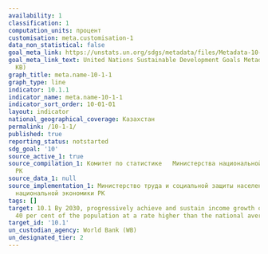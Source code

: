```yaml
---
availability: 1
classification: 1
computation_units: процент
customisation: meta.customisation-1
data_non_statistical: false
goal_meta_link: https://unstats.un.org/sdgs/metadata/files/Metadata-10-01-01.pdf
goal_meta_link_text: United Nations Sustainable Development Goals Metadata (PDF 221
  KB)
graph_title: meta.name-10-1-1
graph_type: line
indicator: 10.1.1
indicator_name: meta.name-10-1-1
indicator_sort_order: 10-01-01
layout: indicator
national_geographical_coverage: Казахстан
permalink: /10-1-1/
published: true
reporting_status: notstarted
sdg_goal: '10'
source_active_1: true
source_compilation_1: Комитет по статистике   Министерства национальной экономики
  РК
source_data_1: null
source_implementation_1: Министерство труда и социальной защиты населения РК, Министерство
  национальной экономики РК
tags: []
target: 10.1 By 2030, progressively achieve and sustain income growth of the bottom
  40 per cent of the population at a rate higher than the national average
target_id: '10.1'
un_custodian_agency: World Bank (WB)
un_designated_tier: 2
---
```


